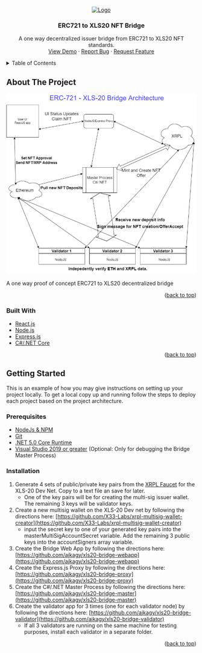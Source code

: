 <!-- PROJECT LOGO -->
<br />
<div align="center">
  <a href="https://github.com/ajkagy/xls20-bridge">
    <img src="https://bridge.xrplive.com/images/FLF6hSsWQAMd_7H.png" alt="Logo" width="80" height="80">
  </a>

<h3 align="center">ERC721 to XLS20 NFT Bridge</h3>

  <p align="center">
    A one way decentralized issuer bridge from ERC721 to XLS20 NFT standards.
    <br />
    <a href="https://bridge.xrplive.com">View Demo</a>
    ·
    <a href="https://github.com/ajkagy/xls20-bridge/issues">Report Bug</a>
    ·
    <a href="https://github.com/ajkagy/xls20-bridge/issues">Request Feature</a>
  </p>
</div>


<!-- TABLE OF CONTENTS -->
<details>
  <summary>Table of Contents</summary>
  <ol>
    <li>
      <a href="#about-the-project">About The Project</a>
      <ul>
        <li><a href="#built-with">Built With</a></li>
      </ul>
    </li>
    <li>
      <a href="#getting-started">Getting Started</a>
      <ul>
        <li><a href="#Prerequisites">Prerequisites</a></li>
        <li><a href="#Installation">Installation</a></li>
      </ul>
    </li>
    <li><a href="#license">License</a></li>
    <li><a href="#contact">Contact</a></li>
    <li><a href="#acknowledgments">Acknowledgments</a></li>
  </ol>
</details>

<!-- ABOUT THE PROJECT -->
## About The Project

![Bridge Architecture](https://github.com/ajkagy/xls20-bridge/blob/master/bridge_architecture.png?raw=true)

A one way proof of concept ERC721 to XLS20 decentralized bridge

<p align="right">(<a href="#top">back to top</a>)</p>



### Built With

* [React.js](https://reactjs.org/)
* [Node.js](https://nodejs.org/)
* [Express.js](https://expressjs.com/)
* [C#/.NET Core](https://dotnet.microsoft.com/en-us/)

<p align="right">(<a href="#top">back to top</a>)</p>



<!-- GETTING STARTED -->
## Getting Started

This is an example of how you may give instructions on setting up your project locally.
To get a local copy up and running follow the steps to deploy each project based on the project architecture.

### Prerequisites

+ [NodeJs & NPM](https://nodejs.org/en/)
+ [Git](https://git-scm.com/downloads)
+ [.NET 5.0 Core Runtime](https://dotnet.microsoft.com/en-us/download/dotnet/5.0)
+ [Visual Studio 2019 or greater](https://visualstudio.microsoft.com/downloads/) (Optional: Only for debugging the Bridge Master Process)

### Installation

1. Generate 4 sets of public/private key pairs from the [XRPL Faucet](https://xrpl.org/xrp-testnet-faucet.html) for the XLS-20 Dev Net. Copy to a text file an save for later.
    - One of the key pairs will be for creating the multi-sig issuer wallet. The remaining 3 keys will be validator keys.
2. Create a new multisig wallet on the XLS-20 Dev net by following the directions here: [https://github.com/X33-Labs/xrpl-multisig-wallet-creator](https://github.com/X33-Labs/xrpl-multisig-wallet-creator)
    - input the secret key to one of your generated key pairs into the masterMultiSigAccountSecret variable. Add the remaining 3 public keys into the accountSigners array variable.
3. Create the Bridge Web App by following the directions here: [https://github.com/ajkagy/xls20-bridge-webapp](https://github.com/ajkagy/xls20-bridge-webapp)
4. Create the Express.js Proxy by following the directions here: [https://github.com/ajkagy/xls20-bridge-proxy](https://github.com/ajkagy/xls20-bridge-proxy)
5. Create the C#/.NET Master Process by following the directions here: [https://github.com/ajkagy/xls20-bridge-master](https://github.com/ajkagy/xls20-bridge-master)
6. Create the validator app for 3 times (one for each validator node) by following the directions here: [https://github.com/ajkagy/xls20-bridge-validator](https://github.com/ajkagy/xls20-bridge-validator)
    - If all 3 validators are running on the same machine for testing purposes, install each validator in a separate folder.

<p align="right">(<a href="#top">back to top</a>)</p>
